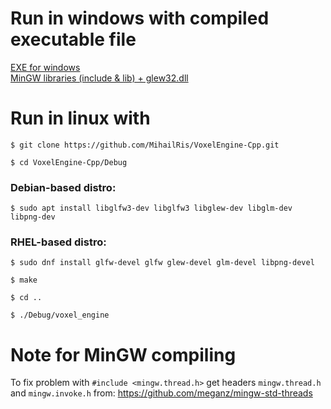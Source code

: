 # Run in windows with compiled executable file

[EXE for windows](https://drive.google.com/file/d/1lkFc5nyYOs0Yyu1wmOoAAwEp4r9jO1tE/view?usp=sharing)<br>
[MinGW libraries (include & lib) + glew32.dll](https://drive.google.com/file/d/1k1Hnbz2Uhr4-03upt2yHxKws396HQDra/view?usp=sharing)

# Run in linux with
`$ git clone https://github.com/MihailRis/VoxelEngine-Cpp.git`

`$ cd VoxelEngine-Cpp/Debug`

### Debian-based distro:

	$ sudo apt install libglfw3-dev libglfw3 libglew-dev libglm-dev libpng-dev

### RHEL-based distro:

	$ sudo dnf install glfw-devel glfw glew-devel glm-devel libpng-devel

`$ make`

`$ cd ..`

`$ ./Debug/voxel_engine`

# Note for MinGW compiling

To fix problem with `#include <mingw.thread.h>` get headers `mingw.thread.h` and `mingw.invoke.h` from: 
https://github.com/meganz/mingw-std-threads
